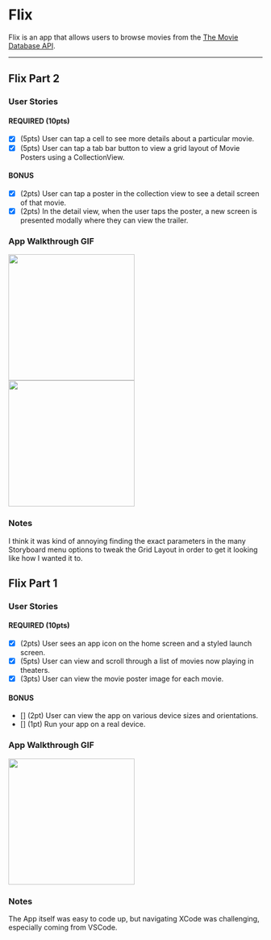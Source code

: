 # Flix

Flix is an app that allows users to browse movies from the [The Movie Database API](http://docs.themoviedb.apiary.io/#).


---


## Flix Part 2

### User Stories

#### REQUIRED (10pts)
- [x] (5pts) User can tap a cell to see more details about a particular movie.
- [x] (5pts) User can tap a tab bar button to view a grid layout of Movie Posters using a CollectionView.

#### BONUS
- [x] (2pts) User can tap a poster in the collection view to see a detail screen of that movie.
- [x] (2pts) In the detail view, when the user taps the poster, a new screen is presented modally where they can view the trailer.

### App Walkthrough GIF

<img src="Simulator Screen Recording - iPhone 13 - 2022-03-04 at 22.00.06.gif" width=250><br>
<img src="Simulator Screen Recording - iPhone 13 - 2022-03-05 at 02.35.45.gif" width=250><br>

### Notes
I think it was kind of annoying finding the exact parameters in the many Storyboard menu options to tweak the Grid Layout in order to get it looking like how I wanted it to. 

## Flix Part 1

### User Stories

#### REQUIRED (10pts)
- [x] (2pts) User sees an app icon on the home screen and a styled launch screen.
- [x] (5pts) User can view and scroll through a list of movies now playing in theaters.
- [x] (3pts) User can view the movie poster image for each movie.

#### BONUS
- [] (2pt) User can view the app on various device sizes and orientations.
- [] (1pt) Run your app on a real device.

### App Walkthrough GIF

<img src="screencapture.gif" width=250><br>

### Notes
The App itself was easy to code up, but navigating XCode was challenging, especially coming from VSCode.
